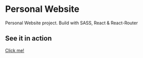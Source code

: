 # Personal Website
Personal Website project. Build with SASS, React & React-Router

## See it in action
<a href="https://nick-shmyrev.surge.sh/" target="_blank">Click me!</a>
